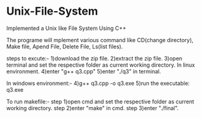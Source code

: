 # Unix-File-System
Implemented a Unix like File System Using C++

The programe will mplement various command like CD(change directory), Make file, Apend File, Delete File, Ls(list files).

steps to excute:-
1)download the zip file.
2)extract the zip file.
3)open terminal and set the respective folder as current working directory.
In linux environment.
4)enter "g++ q3.cpp"
5)enter "./q3" in terminal.
 
In windows environment:-
4)g++ q3.cpp -o q3.exe
5)run the executable: q3.exe

To run makefile:-
step 1)open cmd and set the respective folder as current working directory.
step 2)enter "make" in cmd.
step 3)enter "./final".
